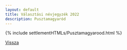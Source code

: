 ```yaml
---
layout: default
title: Választási névjegyzék 2022
description: Pusztamagyaród
---
```


{% include settlementHTMLs/Pusztamagyarood.html %}

[Vissza](../)